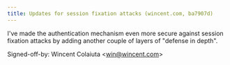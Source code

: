 ```yaml
---
title: Updates for session fixation attacks (wincent.com, ba7907d)
---
```


I've made the authentication mechanism even more secure against session fixation attacks by adding another couple of layers of "defense in depth".

Signed-off-by: Wincent Colaiuta &lt;win@wincent.com&gt;

